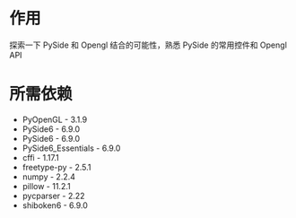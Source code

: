 # 作用
探索一下 PySide 和 Opengl 结合的可能性，熟悉 PySide 的常用控件和 Opengl API
# 所需依赖
- PyOpenGL - 3.1.9
- PySide6 - 6.9.0
- PySide6 - 6.9.0
- PySide6_Essentials - 6.9.0
- cffi - 1.17.1
- freetype-py - 2.5.1
- numpy - 2.2.4
- pillow - 11.2.1
- pycparser - 2.22
- shiboken6 - 6.9.0
